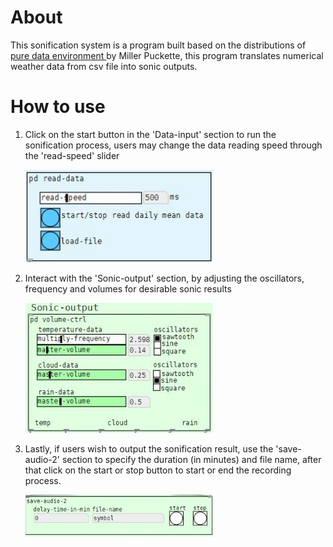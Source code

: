 <h1>About</h1>
<p>This sonification system is a program built based on the distributions of <a href = "http://msp.ucsd.edu/software.html"> pure data environment </a> by Miller Puckette, this program translates numerical weather data from csv file into sonic outputs.</p>

<h1>How to use</h1>
<ol>
<li>Click on the start button in the 'Data-input' section  to run the sonification process, users may change the data reading speed through the 'read-speed' slider 
  <p><img src = "screenshots/Data-input.jpg" alt="data-input" width = "300"></p></li>
  
<li>Interact with the 'Sonic-output' section, by adjusting the oscillators, frequency and volumes for desirable sonic results
  <p><img src = "screenshots/Sonic-output.jpg" alt="sonic-output" width = "300"></p></li>
 

<li>Lastly, if users wish to output the sonification result, use the 'save-audio-2' section to specify the duration (in minutes) and file name, after that click on the start or stop button to start or end the recording process.
  <p><img src = "screenshots/save-audio-2.jpg" alt="save-audio" width = "300"></p></li>

</ol>


